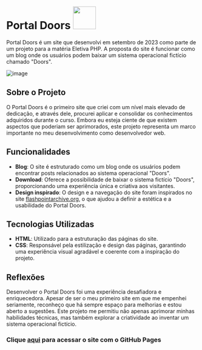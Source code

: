 # Portal Doors <img src= "https://github.com/user-attachments/assets/f884493f-c699-4e13-84e6-724d9355aec0" style="height: 60px;">

Portal Doors é um site que desenvolvi em setembro de 2023 como parte de um projeto para a matéria Eletiva PHP. A proposta do site é funcionar como um blog onde os usuários podem baixar um sistema operacional fictício chamado "Doors".

![image](https://github.com/user-attachments/assets/2df96811-145a-4827-9c59-fe0bde692805)

## Sobre o Projeto
O Portal Doors é o primeiro site que criei com um nível mais elevado de dedicação, e através dele, procurei aplicar e consolidar os conhecimentos adquiridos durante o curso. Embora eu esteja ciente de que existem aspectos que poderiam ser aprimorados, este projeto representa um marco importante no meu desenvolvimento como desenvolvedor web.

## Funcionalidades
- **Blog**: O site é estruturado como um blog onde os usuários podem encontrar posts relacionados ao sistema operacional "Doors".
- **Download**: Oferece a possibilidade de baixar o sistema fictício "Doors", proporcionando uma experiência única e criativa aos visitantes.
- **Design inspirado**: O design e a navegação do site foram inspirados no site [flashpointarchive.org](flashpoint.org), o que ajudou a definir a estética e a usabilidade do Portal Doors.
  
## Tecnologias Utilizadas
- **HTML**: Utilizado para a estruturação das páginas do site.
- **CSS**: Responsável pela estilização e design das páginas, garantindo uma experiência visual agradável e coerente com a inspiração do projeto.

## Reflexões
Desenvolver o Portal Doors foi uma experiência desafiadora e enriquecedora. Apesar de ser o meu primeiro site em que me empenhei seriamente, reconheço que há sempre espaço para melhorias e estou aberto a sugestões. Este projeto me permitiu não apenas aprimorar minhas habilidades técnicas, mas também explorar a criatividade ao inventar um sistema operacional fictício.

### Clique [aqui](https://fabi0casa.github.io/Site-Portal-Doors/Doors%20home.html) para acessar o site com o GitHub Pages

